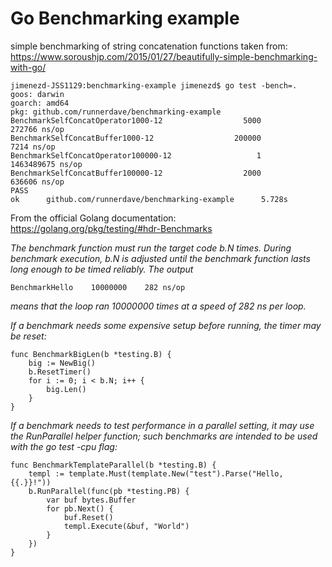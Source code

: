 # Go Benchmarking example

simple benchmarking of string concatenation functions
taken from: https://www.soroushjp.com/2015/01/27/beautifully-simple-benchmarking-with-go/

```
jimenezd-JSS1129:benchmarking-example jimenezd$ go test -bench=.
goos: darwin
goarch: amd64
pkg: github.com/runnerdave/benchmarking-example
BenchmarkSelfConcatOperator1000-12                  5000            272766 ns/op
BenchmarkSelfConcatBuffer1000-12                  200000              7214 ns/op
BenchmarkSelfConcatOperator100000-12                   1        1463489675 ns/op
BenchmarkSelfConcatBuffer100000-12                  2000            636606 ns/op
PASS
ok      github.com/runnerdave/benchmarking-example      5.728s
```


From the official Golang documentation: https://golang.org/pkg/testing/#hdr-Benchmarks

_The benchmark function must run the target code b.N times. During benchmark execution, b.N is adjusted until the benchmark function lasts long enough to be timed reliably. The output_

````
BenchmarkHello    10000000    282 ns/op
````
_means that the loop ran 10000000 times at a speed of 282 ns per loop._

_If a benchmark needs some expensive setup before running, the timer may be reset:_

````
func BenchmarkBigLen(b *testing.B) {
    big := NewBig()
    b.ResetTimer()
    for i := 0; i < b.N; i++ {
        big.Len()
    }
}
````

_If a benchmark needs to test performance in a parallel setting, it may use the RunParallel helper function; such benchmarks are intended to be used with the go test -cpu flag:_
````
func BenchmarkTemplateParallel(b *testing.B) {
    templ := template.Must(template.New("test").Parse("Hello, {{.}}!"))
    b.RunParallel(func(pb *testing.PB) {
        var buf bytes.Buffer
        for pb.Next() {
            buf.Reset()
            templ.Execute(&buf, "World")
        }
    })
}
````